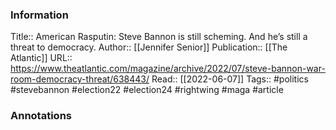 
### Information
Title:: American Rasputin: Steve Bannon is still scheming. And he’s still a threat to democracy.
Author:: [[Jennifer Senior]]
Publication:: [[The Atlantic]]
URL:: https://www.theatlantic.com/magazine/archive/2022/07/steve-bannon-war-room-democracy-threat/638443/
Read:: [[2022-06-07]]
Tags:: #politics #stevebannon #election22 #election24 #rightwing #maga 
#article

### Annotations
